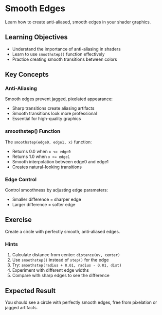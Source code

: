 # Smooth Edges

Learn how to create anti-aliased, smooth edges in your shader graphics.

## Learning Objectives

- Understand the importance of anti-aliasing in shaders
- Learn to use `smoothstep()` function effectively
- Practice creating smooth transitions between colors

## Key Concepts

### Anti-Aliasing

Smooth edges prevent jagged, pixelated appearance:
- Sharp transitions create aliasing artifacts
- Smooth transitions look more professional
- Essential for high-quality graphics

### smoothstep() Function

The `smoothstep(edge0, edge1, x)` function:
- Returns 0.0 when `x <= edge0`
- Returns 1.0 when `x >= edge1`
- Smooth interpolation between edge0 and edge1
- Creates natural-looking transitions

### Edge Control

Control smoothness by adjusting edge parameters:
- Smaller difference = sharper edge
- Larger difference = softer edge

## Exercise

Create a circle with perfectly smooth, anti-aliased edges.

### Hints

1. Calculate distance from center: `distance(uv, center)`
2. Use `smoothstep()` instead of `step()` for the edge
3. Try: `smoothstep(radius + 0.01, radius - 0.01, dist)`
4. Experiment with different edge widths
5. Compare with sharp edges to see the difference

## Expected Result

You should see a circle with perfectly smooth edges, free from pixelation or jagged artifacts.